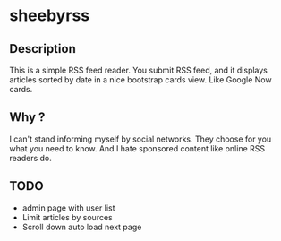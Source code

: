 # sheebyrss

## Description

This is a simple RSS feed reader. You submit RSS feed, and it displays articles sorted by date in a nice bootstrap cards view.
Like Google Now cards.

## Why ?
I can't stand informing myself by social networks. They choose for you what you need to know. And I hate sponsored content like online RSS readers do.

## TODO

 * admin page with user list
 * Limit articles by sources
 * Scroll down auto load next page
